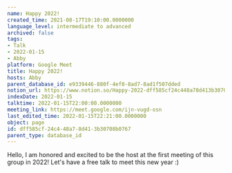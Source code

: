 ```yaml
---
name: Happy 2022!
created_time: 2021-08-17T19:10:00.0000000
language_level: intermediate to advanced
archived: false
tags:
- Talk
- 2022-01-15
- Abby
platform: Google Meet
title: Happy 2022!
hosts: Abby
parent_database_id: e9339446-880f-4ef0-8ad7-8ad1f507dded
notion_url: https://www.notion.so/Happy-2022-dff585cf24c448a78d413b30708b0767
indexDate: 2022-01-15
talktime: 2022-01-15T22:00:00.0000000
meeting_link: https://meet.google.com/ijn-vugd-osn
last_edited_time: 2022-01-15T22:21:00.0000000
object: page
id: dff585cf-24c4-48a7-8d41-3b30708b0767
parent_type: database_id
---
```


Hello, I am honored and excited to be the host at the first meeting of this group in 2022! Let's have a free talk to meet this new year :)






